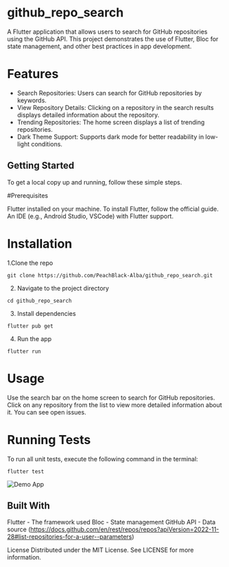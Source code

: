 # github_repo_search

A Flutter application that allows users to search for GitHub repositories using the GitHub API. This project demonstrates the use of Flutter, Bloc for state management, and other best practices in app development.

# Features
- Search Repositories: Users can search for GitHub repositories by keywords.
- View Repository Details: Clicking on a repository in the search results displays detailed information about the repository.
- Trending Repositories: The home screen displays a list of trending repositories.
- Dark Theme Support: Supports dark mode for better readability in low-light conditions.

## Getting Started
To get a local copy up and running, follow these simple steps.

#Prerequisites

Flutter installed on your machine. To install Flutter, follow the official guide.
An IDE (e.g., Android Studio, VSCode) with Flutter support.



# Installation

1.Clone the repo

`git clone https://github.com/PeachBlack-Alba/github_repo_search.git`

2. Navigate to the project directory

`cd github_repo_search`

3. Install dependencies

`flutter pub get`

4. Run the app

`flutter run`

# Usage

Use the search bar on the home screen to search for GitHub repositories. 
Click on any repository from the list to view more detailed information about it. You can see open issues.

# Running Tests
To run all unit tests, execute the following command in the terminal:

`flutter test`

![Demo App](https://github.com/PeachBlack-Alba/github_repo_search/issues/9#issue-2186819651)

## Built With

Flutter - The framework used
Bloc - State management
GitHub API - Data source (https://docs.github.com/en/rest/repos/repos?apiVersion=2022-11-28#list-repositories-for-a-user--parameters)

License
Distributed under the MIT License. See LICENSE for more information.
